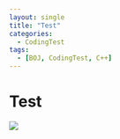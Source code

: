```yaml
---
layout: single
title: "Test"
categories:
  - CodingTest
tags:
  - [BOJ, CodingTest, C++]
---
```


# Test

<img src="file:///C:/Users/PC/Desktop/JS/Test/html/app.html">
